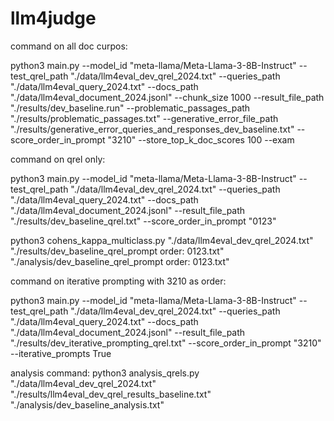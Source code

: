 # llm4judge



command on all doc curpos:

python3 main.py --model_id "meta-llama/Meta-Llama-3-8B-Instruct" --test_qrel_path "./data/llm4eval_dev_qrel_2024.txt" --queries_path "./data/llm4eval_query_2024.txt" --docs_path "./data/llm4eval_document_2024.jsonl" --chunk_size 1000 --result_file_path "./results/dev_baseline.run" --problematic_passages_path "./results/problematic_passages.txt" --generative_error_file_path "./results/generative_error_queries_and_responses_dev_baseline.txt" --score_order_in_prompt "3210" --store_top_k_doc_scores 100 --exam


command on qrel only:

python3 main.py --model_id "meta-llama/Meta-Llama-3-8B-Instruct" --test_qrel_path "./data/llm4eval_dev_qrel_2024.txt" --queries_path "./data/llm4eval_query_2024.txt" --docs_path "./data/llm4eval_document_2024.jsonl" --result_file_path "./results/dev_baseline_qrel.txt" --score_order_in_prompt "0123" 

python3 cohens_kappa_multiclass.py "./data/llm4eval_dev_qrel_2024.txt" "./results/dev_baseline_qrel_prompt order: 0123.txt" "./analysis/dev_baseline_qrel_prompt order: 0123.txt"


command on iterative prompting with 3210 as order:

python3 main.py --model_id "meta-llama/Meta-Llama-3-8B-Instruct" --test_qrel_path "./data/llm4eval_dev_qrel_2024.txt" --queries_path "./data/llm4eval_query_2024.txt" --docs_path "./data/llm4eval_document_2024.jsonl" --result_file_path "./results/dev_iterative_prompting_qrel.txt" --score_order_in_prompt "3210" --iterative_prompts True








analysis command:
python3 analysis_qrels.py "./data/llm4eval_dev_qrel_2024.txt" "./results/llm4eval_dev_qrel_results_baseline.txt" "./analysis/dev_baseline_analysis.txt"
